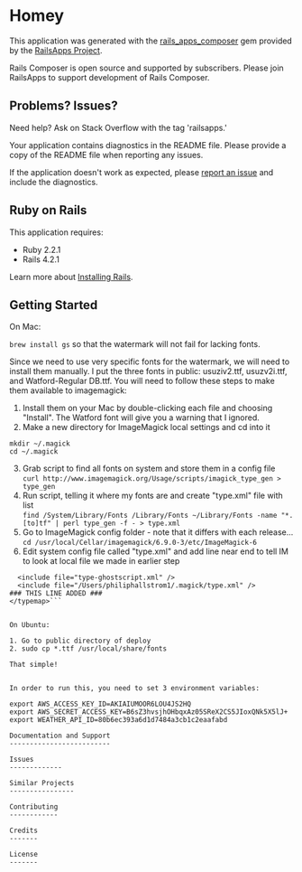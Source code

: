 Homey
================

This application was generated with the [rails_apps_composer](https://github.com/RailsApps/rails_apps_composer) gem
provided by the [RailsApps Project](http://railsapps.github.io/).

Rails Composer is open source and supported by subscribers. Please join RailsApps to support development of Rails Composer.

Problems? Issues?
-----------

Need help? Ask on Stack Overflow with the tag 'railsapps.'

Your application contains diagnostics in the README file. Please provide a copy of the README file when reporting any issues.

If the application doesn't work as expected, please [report an issue](https://github.com/RailsApps/rails_apps_composer/issues)
and include the diagnostics.

Ruby on Rails
-------------

This application requires:

- Ruby 2.2.1
- Rails 4.2.1

Learn more about [Installing Rails](http://railsapps.github.io/installing-rails.html).

Getting Started
---------------

On Mac:

```brew install gs``` so that the watermark will not fail for lacking fonts.

Since we need to use very specific fonts for the watermark, we will need to install them manually. I put the three fonts in public: usuziv2.ttf, usuzv2i.ttf, and Watford-Regular DB.ttf. You will need to follow these steps to make them available to imagemagick:

1. Install them on your Mac by double-clicking each file and choosing "Install". The Watford font will give you a warning that I ignored.
2. Make a new directory for ImageMagick local settings and cd into it
  ```
  mkdir ~/.magick
  cd ~/.magick
  ```
3. Grab script to find all fonts on system and store them in a config file
  ```curl http://www.imagemagick.org/Usage/scripts/imagick_type_gen > type_gen```
4. Run script, telling it where my fonts are and create "type.xml" file with list  
  ```find /System/Library/Fonts /Library/Fonts ~/Library/Fonts -name "*.[to]tf" | perl type_gen -f - > type.xml```
5. Go to ImageMagick config folder - note that it differs with each release...
  ```cd /usr/local/Cellar/imagemagick/6.9.0-3/etc/ImageMagick-6```
6. Edit system config file called "type.xml" and add line near end to tell IM to look at local file we made in earlier step
  ```<typemap>
    <include file="type-ghostscript.xml" />
    <include file="/Users/philiphallstrom1/.magick/type.xml" />                       ### THIS LINE ADDED ### 
  </typemap>```


On Ubuntu:

1. Go to public directory of deploy
2. sudo cp *.ttf /usr/local/share/fonts

That simple!


In order to run this, you need to set 3 environment variables:

export AWS_ACCESS_KEY_ID=AKIAIUMOOR6LOU4JS2HQ
export AWS_SECRET_ACCESS_KEY=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
export WEATHER_API_ID=80b6ec393a6d1d7484a3cb1c2eaafabd

Documentation and Support
-------------------------

Issues
-------------

Similar Projects
----------------

Contributing
------------

Credits
-------

License
-------
